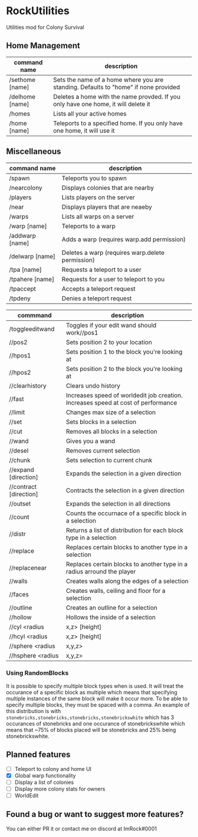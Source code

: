 # RockUtilities
Utilities mod for Colony Survival

## Home Management

command name   |description
---------------|-----------
/sethome [name]|Sets the name of a home where you are standing. Defaults to "home" if none provided
/delhome [name]|Deletes a home with the name provded. If you only have one home, it will delete it
/homes         |Lists all your active homes
/home [name]   |Teleports to a specified home. If you only have one home, it will use it

## Miscellaneous

command name   |description
---------------|-----------
/spawn         |Teleports you to spawn
/nearcolony    |Displays colonies that are nearby
/players       |Lists players on the server
/near          |Displays players that are neaeby
/warps         |Lists all warps on a server
/warp [name]   |Teleports to a warp
/addwarp [name]|Adds a warp (requires warp.add permission)
/delwarp [name]|Deletes a warp (requires warp.delete permission)
/tpa [name]    |Requests a teleport to a user
/tpahere [name]|Requests for a user to teleport to you
/tpaccept      |Accepts a teleport request
/tpdeny        |Denies a teleport request

commmand                                                     |description
-------------------------------------------------------------|-----------
/toggleeditwand | Toggles if your edit wand should work//pos1|Sets position 1 to your location
//pos2                                                       |Sets position 2 to your location
//hpos1                                                      |Sets position 1 to the block you're looking at
//hpos2                                                      |Sets position 2 to the block you're looking at
//clearhistory                                               |Clears undo history
//fast                                                       |Increases speed of worldedit job creation. Increases speed at cost of performance
//limit <limit>                                              |Changes max size of a selection
//set <blocks>                                               |Sets blocks in a selection
//cut                                                        |Removes all blocks in a selection
//wand                                                       |Gives you a wand
//desel                                                      |Removes current selection
//chunk                                                      |Sets selection to current chunk
//expand <length> [direction]                                |Expands the selection in a given direction
//contract <length> [direction]                              |Contracts the selection in a given direction
//outset <length>                                            |Expands the selection in all directions
//count <block>                                              |Counts the occurnace of a specific block in a selection
//distr                                                      |Returns a list of distribution for each block type in a selection
//replace <from> <to>                                        |Replaces certain blocks to another type in a selection
//replacenear <radius> <from> <to>                           |Replaces certain blocks to another type in a radius arround the player
//walls <blocks>                                             |Creates walls along the edges of a selection
//faces <blocks>                                             |Creates walls, ceiling and floor for a selection
//outline <blocks>                                           |Creates an outline for a selection
//hollow <length>                                            |Hollows the inside of a selection
//cyl <blocks> <radius|x,z> [height]                         |Creates a filled cylinder with either a radius or specified width, depth and optionally a height
//hcyl <blocks> <radius|x,z> [height]                        |Creates a hollow cylinder with either a radius or specified width, depth and optionally a height
//sphere <blocks> <radius|x,y,z>                             |Creates a filled sphere with either a radius or specified width, depth and height
//hsphere <blocks> <radius|x,y,z>                            |Creates a hollow sphere with either a radius or specified width, depth and height

### Using RandomBlocks
It is possible to specify multiple block types when <blocks> is used. It will treat the occurance of a specific block as multiple which means that specifying multiple instances of the same block will make it occur more. To be able to specify multiple blocks, they must be spaced with a comma. An example of this distribution is with `stonebricks,stonebricks,stonebricks,stonebrickswhite` which has 3 occurances of stonebricks and one occurance of stonebrickswhite which means that ~75% of blocks placed will be stonebricks and 25% being stonebrickswhite.

## Planned features

- [ ] Teleport to colony and home UI
- [x] Global warp functionality
- [ ] Display a list of colonies
- [ ] Display more colony stats for owners
- [ ] WorldEdit

## Found a bug or want to suggest more features?

You can either PR it or contact me on discord at ImRock#0001
